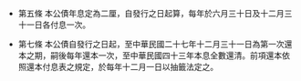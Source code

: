 * 第五條 本公債年息定為二厘，自發行之日起算，每年於六月三十日及十二月三十一日各付息一次。

* 第七條 本公債自發行之日起，至中華民國二十七年十二月三十一日為第一次還本之期，嗣後每年還本一次，至中華民國四十三年本息全數還清。前項還本依照還本付息表之規定，於每年十二月一日以抽籤法定之。

